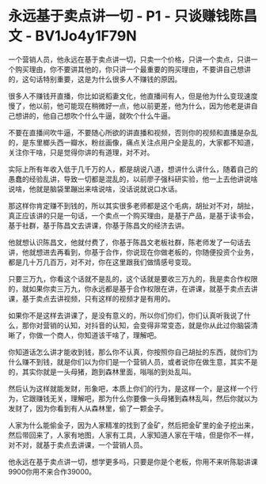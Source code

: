 # 永远基于卖点讲一切 - P1 - 只谈赚钱陈昌文 - BV1Jo4y1F79N

一个营销人员，他永远在基于卖点讲一切，只卖一个价格，只讲一个卖点，只讲一个购买理由，你不要讲其他的，你只讲一个最重要的购买理由，不要讲自己想讲的，这句话特别重要，这是为什么很多人不赚钱的原因。

很多人不赚钱开直播，你比如说稻妻文化，他直播间有人，但是他为什么变现速度慢了，他以前，他可能现在稍微好一点，他以前更差，他为什么，因为他老是讲自己想讲的，他自己想吹个什么牛逼，就吹个什么牛逼。

不要在直播间吹牛逼，不要随心所欲的讲直播和视频，否则你的视频和直播是杂乱的，是东里榔头西一瓣水，粉丝画像，痛点关注点用户全是乱的，大家都不知道，关注你干啥，只是觉得你讲的有道理，对不对。

实际上所有年收入低于几千万的人，都是胡说八道，想讲什么讲什么，随着自己的愚蠢的经验乱讲，导致一切都是混乱的，以前廖子强科研实验，他一上去他讲说啥说啥，他就是脑袋里蹦出来啥说啥，没话说就说口水话。

那这样你肯定赚不到钱的，所以其实很多老师都是这个毛病，胡扯对不对，胡扯，真正应该讲的只是一句话，一个卖点一个购买理由，是基于产品，是基于读书会，基于社群，基于陈昌文去讲课，你基于陈昌文的经济去讲。

他就想认识陈昌文，他就付费了，你基于陈昌文老板社群，陈老师发了一句话去讲，他就想进去再看到，你基于合作，你说现在你做老板的，你随便投资个业务，都是几十万几百万，对不对，你在这里跟我们做情感号变现。

只要三万九，你看这个话就不是乱的，这个话就是要收三万九的，我是卖合作权限的，就如果你卖三万九，你永远都是基于合作权限在讲，在讲课，就基于卖点去讲课，基于卖点去讲视频，只有这样的视频才是有用的。

如果你不是这样去讲课了，是没有意义的，所以你们你们，你们认真听我说了什么，那你对营销的认知，对抖音的认知，会变得非常变态，就是你从此过你脑袋清晰了，你做一个商人，你知道该干啥了，理解吧。

你知道话怎么讲才能收到钱，那么你不认真，你按照你自己胡扯的东西，就你们为什么赚不到钱，就是你们以为你们是一个营销人员，或者说你在做生意，其实不是的，其实你就是一头母猪，跑到森林里面，嗡嗡的到处乱叫。

然后认为这样就能发财，形象吧，本质上你们的行为，是这样一个，是这样一个行为，它跟赚钱无关，理解吧，那为什么你要像一头母猪到森林乱叫，然后你就以为发财了，因为你看到有人从森林里，偷了一颗金子。

人家为什么能偷金子，因为人家精准的找到了金矿，然后把金矿里的金子挖出来，然后带回来了，人家有地图，人家有工具，人家知道人家在干啥，但是你不一样，对不对，就基于卖点去讲课，一个营销人员。

他永远在基于卖点讲一切，想学更多吗，只要是你是个老板，你用不来听陈聪讲课9900你用不来合作39000。

